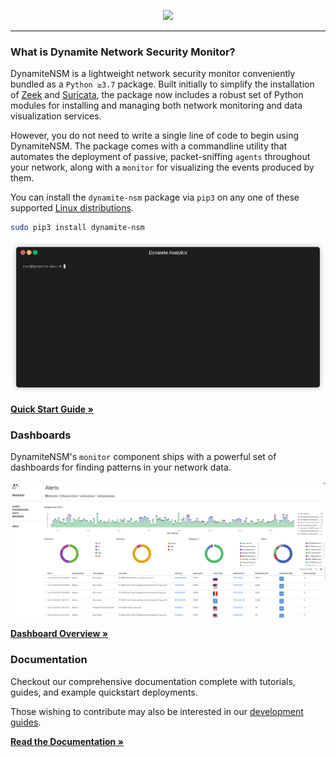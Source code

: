  <!-- ## *DISCOVER YOUR NETWORK* -->

<p align="center">
 <a href="http://dynamite.ai"><img src="https://github.com/vlabsio/dynamite-nsm/raw/master/img/dynamite_analytics.png" width="400" height="auto"></a>
</p>

---
### What is Dynamite Network Security Monitor?
DynamiteNSM is a lightweight network security monitor conveniently bundled as a `Python ≥3.7` package. 
Built initially to simplify the installation of [Zeek](https://zeek.org/) and [Suricata](https://suricata.io/), the package now includes a robust set of Python modules for installing and managing both network monitoring and data visualization services.

However, you do not need to write a single line of code to begin using DynamiteNSM. 
The package comes with a commandline utility that automates the deployment of passive, packet-sniffing `agents` throughout your network, along with a `monitor` for visualizing the events produced by them. 

You can install the `dynamite-nsm` package via `pip3` on any one of these supported [Linux distributions](https://dynamiteai.github.io/dynamite-nsm/requirements/01_supported_operating_systems). 

```bash
sudo pip3 install dynamite-nsm
```

<center>
    <img src="docs/data/img/demos/intro.gif">
</center>


[**Quick Start Guide »**](https://dynamiteai.github.io/dynamite-nsm/guides/01_quick_start)


### Dashboards

DynamiteNSM's `monitor` component ships with a powerful set of dashboards for finding patterns in your network data.

<center>
    <img src="docs/data/img/kibana_dashboard_alerts.png">
</center>

[**Dashboard Overview »**](https://dynamiteai.github.io/dynamite-nsm/guides/base_views/01_overview)



### Documentation

Checkout our comprehensive documentation complete with tutorials, guides, and example quickstart deployments.

Those wishing to contribute may also be interested in our [development guides](https://dynamiteai.github.io/dynamite-nsm/guides/developers/01_overview).

[**Read the Documentation »**](https://dynamiteai.github.io/dynamite-nsm/)


